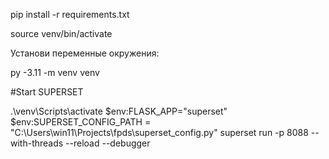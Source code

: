 pip install -r requirements.txt

source venv/bin/activate

Установи переменные окружения:

py -3.11 -m venv venv


#Start SUPERSET

.\venv\Scripts\activate
$env:FLASK_APP="superset"
$env:SUPERSET_CONFIG_PATH = "C:\Users\win11\Projects\fpds\superset_config.py"
superset run -p 8088 --with-threads --reload --debugger